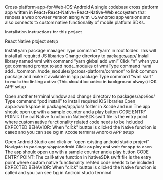 Cross-platform-app-for-Web-iOS-Android
A single codebase cross platform app written in React+React-Native+React-Native-Web ecosystem that renders a web browser version along with iOS/Android app versions and also connects to custom native functionality of mobile platform SDKs.

Installation instructions for this project

React Native project setup

Install yarn package manager
Type command “yarn” in root folder. This will install all required JS libraries
Change directory to packages/app/
Install library named wml with command “yarn global add wml”
Click “n” when you get command prompt to add node_modules of wml
Type command “wml add ../common ./node_modules/@cross-platform/common” to link common package and make it available in app package
Type command “wml start” to make the linking active (This should be active in background always)
iOS APP setup

Open another terminal window and change directory to packages/app/ios/
Type command “pod install” to install required iOS libraries
Open app.xcworkspace in packages/app/ios/ folder in Xcode and run
The app should open up with a sample counter and a play button
CODE ENTRY POINT: The callNative function in NativeSDK.swift file is the entry point where custom native functionality related code needs to be included
EXPECTED BEHAVIOR: When "click" button is clicked the Native function is called and you can see log in Xcode terminal
Android APP setup

Open Android Studio and click on “open existing android studio project”
Navigate to packages/app/android
Click on play and wait for app to open
The app should open up with a sample counter and a play button
CODE ENTRY POINT: The callNative function in NativeSDK.swift file is the entry point where custom native functionality related code needs to be included
EXPECTED BEHAVIOR: When "click" button is clicked the Native function is called and you can see log in Android studio terminal